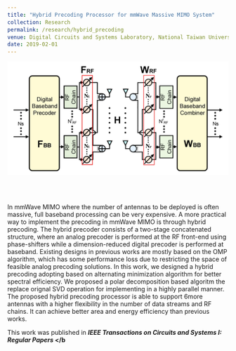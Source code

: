 ```yaml
---
title: "Hybrid Precoding Processor for mmWave Massive MIMO System"
collection: Research
permalink: /research/hybrid_precoding
venue: Digital Circuits and Systems Laboratory, National Taiwan University"
date: 2019-02-01
---
```


<p align="center">
<img src='/images/publications/Hybrid_Precoding.jpg' width='600'> 
</p><br>

<br>

In mmWave MIMO where the number of antennas to be deployed is often massive, full baseband processing can be very expensive.
A more practical way to implement the precoding in mmWave MIMO is through hybrid precoding.
The hybrid precoder consists of a two-stage concatenated structure, where an analog precoder is performed at the RF front-end using phase-shifters while a dimension-reduced digital precoder is performed at baseband. 
Existing designs in previous works are mostly based on the OMP algorithm, which has some performance loss due to restricting the space of feasible analog precoding solutions.
In this work, we designed a hybrid precoding adopting based on alternating minimization algorithm for better spectral efficiency.
We proposed a polar decomposition based algoritm the replace orignal SVD operation for implementing in a highly parallel manner.
The proposed hybrid precoding processor is able to support 6more antennas with a higher flexibility in the number of data streams and RF chains.
It can achieve better area and energy efficiency than previous works.

This work was published in <b><i> IEEE Transactions on Circuits and Systems I: Regular Papers </i></b